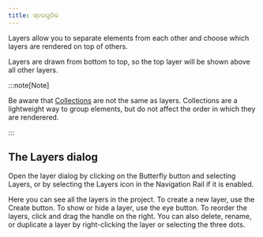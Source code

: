 ```yaml
---
title: ସ୍ତରଗୁଡିକ
---
```


Layers allow you to separate elements from each other and choose which layers are rendered on top of others.

Layers are drawn from bottom to top, so the top layer will be shown above all other layers.

:::note\[Note]

Be aware that [Collections](../tools/collection) are not the same as layers. Collections are a lightweight way to group elements, but do not affect the order in which they are renderered.

:::

## The Layers dialog

Open the layer dialog by clicking on the Butterfly button and selecting Layers, or by selecting the Layers icon in the Navigation Rail if it is enabled.

Here you can see all the layers in the project. To create a new layer, use the Create button. To show or hide a layer, use the eye button. To reorder the layers, click and drag the handle on the right. You can also delete, rename, or duplicate a layer by right-clicking the layer or selecting the three dots.